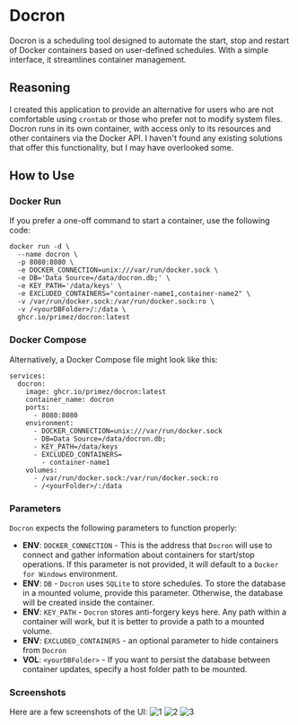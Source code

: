 # Docron

Docron is a scheduling tool designed to automate the start, stop and restart of Docker containers based on user-defined schedules. With a simple interface, it streamlines container management.

## Reasoning

I created this application to provide an alternative for users who are not comfortable using `crontab` or those who prefer not to modify system files. Docron runs in its own container, with access only to its resources and other containers via the Docker API. I haven't found any existing solutions that offer this functionality, but I may have overlooked some.

## How to Use

### Docker Run

If you prefer a one-off command to start a container, use the following code:

```shell
docker run -d \
  --name docron \
  -p 8080:8080 \
  -e DOCKER_CONNECTION=unix:///var/run/docker.sock \
  -e DB='Data Source=/data/docron.db;' \
  -e KEY_PATH='/data/keys' \
  -e EXCLUDED_CONTAINERS="container-name1,container-name2" \
  -v /var/run/docker.sock:/var/run/docker.sock:ro \
  -v /<yourDBFolder>/:/data \
  ghcr.io/primez/docron:latest
```

### Docker Compose
Alternatively, a Docker Compose file might look like this:
```shell
services:
  docron:
    image: ghcr.io/primez/docron:latest
    container_name: docron
    ports:
      - 8080:8080
    environment:
      - DOCKER_CONNECTION=unix:///var/run/docker.sock
      - DB=Data Source=/data/docron.db;
      - KEY_PATH=/data/keys
      - EXCLUDED_CONTAINERS=
        - container-name1
    volumes:
      - /var/run/docker.sock:/var/run/docker.sock:ro
      - /<yourFolder>/:/data
```

### Parameters
`Docron` expects the following parameters to function properly:
- **ENV**: `DOCKER_CONNECTION` - This is the address that `Docron` will use to connect and gather information about containers for start/stop operations. If this parameter is not provided, it will default to a `Docker for Windows` environment.
- **ENV**: `DB` - `Docron` uses `SQLite` to store schedules. To store the database in a mounted volume, provide this parameter. Otherwise, the database will be created inside the container.
- **ENV**: `KEY_PATH` - `Docron` stores anti-forgery keys here. Any path within a container will work, but it is better to provide a path to a mounted volume.
- **ENV**: `EXCLUDED_CONTAINERS` - an optional parameter to hide containers from `Docron`
- **VOL**: `<yourDBFolder>` - If you want to persist the database between container updates, specify a host folder path to be mounted.

### Screenshots
Here are a few screenshots of the UI:
![1](https://github.com/user-attachments/assets/4edb973a-2152-4386-8c98-c59564c2b862)
![2](https://github.com/user-attachments/assets/c739571b-a0ec-4da8-a819-15095f1db7dc)
![3](https://github.com/user-attachments/assets/860bd79b-0892-46fb-b658-8343cb47713b)





